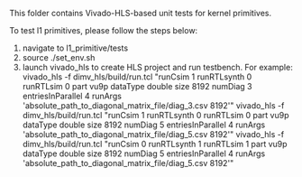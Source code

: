 This folder contains Vivado-HLS-based unit tests for kernel primitives.

To test l1 primitives, please follow the steps below:
  1. navigate to l1_primitive/tests
  2. source ./set_env.sh
  3. launch vivado_hls to create HLS project and run testbench. For example:
  vivado_hls -f dimv_hls/build/run.tcl "runCsim 1 runRTLsynth 0 runRTLsim 0 part vu9p dataType double size 8192 numDiag 3 entriesInParallel 4 runArgs 'absolute_path_to_diagonal_matrix_file/diag_3.csv 8192'"
  vivado_hls -f dimv_hls/build/run.tcl "runCsim 1 runRTLsynth 0 runRTLsim 0 part vu9p dataType double size 8192 numDiag 5 entriesInParallel 4 runArgs 'absolute_path_to_diagonal_matrix_file/diag_5.csv 8192'"
  vivado_hls -f dimv_hls/build/run.tcl "runCsim 0 runRTLsynth 1 runRTLsim 1 part vu9p dataType double size 8192 numDiag 5 entriesInParallel 4 runArgs 'absolute_path_to_diagonal_matrix_file/diag_5.csv 8192'"

